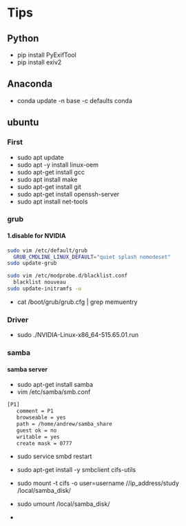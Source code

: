 # Tips

## Python
- pip install PyExifTool
- pip install exiv2

## Anaconda
- conda update -n base -c defaults conda

## ubuntu
### First
- sudo apt update
- sudo apt -y install linux-oem
- sudo apt-get install gcc
- sudo apt install make
- sudo apt-get install git
- sudo apt-get install openssh-server
- sudo apt install net-tools

### grub
#### 1.disable for NVIDIA
```bash
sudo vim /etc/default/grub 
  GRUB_CMDLINE_LINUX_DEFAULT="quiet splash nomodeset"
sudo update-grub 

sudo vim /etc/modprobe.d/blacklist.conf
  blacklist nouveau
sudo update-initramfs -u
``` 

- cat /boot/grub/grub.cfg | grep memuentry

### Driver
- sudo ./NVIDIA-Linux-x86_64-515.65.01.run

### samba
#### samba server
- sudo apt-get install samba
- vim /etc/samba/smb.conf
```bash
[P1]
   comment = P1
   browseable = yes
   path = /home/andrew/samba_share
   guest ok = no
   writable = yes
   create mask = 0777
```
- sudo service smbd restart

- sudo apt-get install -y smbclient cifs-utils
- sudo mount -t cifs -o user=username  //ip_address/study  /local/samba_disk/
- sudo umount /local/samba_disk/

- 

